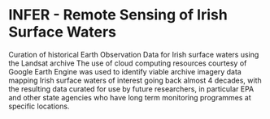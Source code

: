 # INFER - Remote Sensing of Irish Surface Waters

Curation of historical Earth Observation Data for Irish surface waters using the Landsat archive
The use of cloud computing resources courtesy of Google Earth Engine was used to identify viable
archive imagery data mapping Irish surface waters of interest going back almost 4 decades, with the
resulting data curated for use by future researchers, in particular EPA and other state agencies who have
long term monitoring programmes at specific locations. 
